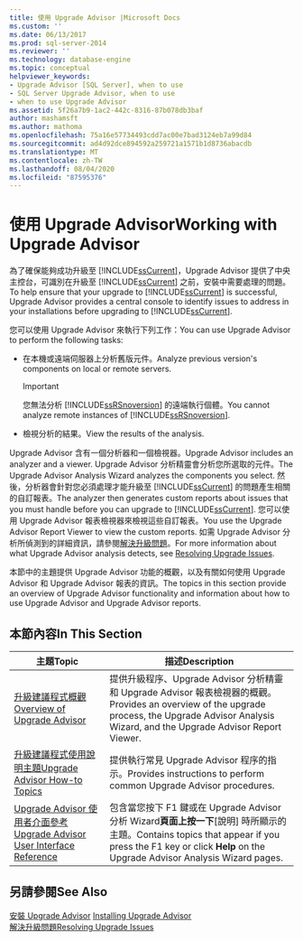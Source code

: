 ```yaml
---
title: 使用 Upgrade Advisor |Microsoft Docs
ms.custom: ''
ms.date: 06/13/2017
ms.prod: sql-server-2014
ms.reviewer: ''
ms.technology: database-engine
ms.topic: conceptual
helpviewer_keywords:
- Upgrade Advisor [SQL Server], when to use
- SQL Server Upgrade Advisor, when to use
- when to use Upgrade Advisor
ms.assetid: 5f26a7b9-1ac2-442c-8316-87b078db3baf
author: mashamsft
ms.author: mathoma
ms.openlocfilehash: 75a16e57734493cdd7ac00e7bad3124eb7a99d84
ms.sourcegitcommit: ad4d92dce894592a259721a1571b1d8736abacdb
ms.translationtype: MT
ms.contentlocale: zh-TW
ms.lasthandoff: 08/04/2020
ms.locfileid: "87595376"
---
```

# <a name="working-with-upgrade-advisor"></a><span data-ttu-id="07b3e-102">使用 Upgrade Advisor</span><span class="sxs-lookup"><span data-stu-id="07b3e-102">Working with Upgrade Advisor</span></span>
  <span data-ttu-id="07b3e-103">為了確保能夠成功升級至 [!INCLUDE[ssCurrent](../../includes/sscurrent-md.md)]，Upgrade Advisor 提供了中央主控台，可識別在升級至 [!INCLUDE[ssCurrent](../../includes/sscurrent-md.md)] 之前，安裝中需要處理的問題。</span><span class="sxs-lookup"><span data-stu-id="07b3e-103">To help ensure that your upgrade to [!INCLUDE[ssCurrent](../../includes/sscurrent-md.md)] is successful, Upgrade Advisor provides a central console to identify issues to address in your installations before upgrading to [!INCLUDE[ssCurrent](../../includes/sscurrent-md.md)].</span></span>  
  
 <span data-ttu-id="07b3e-104">您可以使用 Upgrade Advisor 來執行下列工作：</span><span class="sxs-lookup"><span data-stu-id="07b3e-104">You can use Upgrade Advisor to perform the following tasks:</span></span>  
  
-   <span data-ttu-id="07b3e-105">在本機或遠端伺服器上分析舊版元件。</span><span class="sxs-lookup"><span data-stu-id="07b3e-105">Analyze previous version's components on local or remote servers.</span></span>  
  
    > [!IMPORTANT]  
    >  <span data-ttu-id="07b3e-106">您無法分析 [!INCLUDE[ssRSnoversion](../../includes/ssrsnoversion-md.md)] 的遠端執行個體。</span><span class="sxs-lookup"><span data-stu-id="07b3e-106">You cannot analyze remote instances of [!INCLUDE[ssRSnoversion](../../includes/ssrsnoversion-md.md)].</span></span>  
  
-   <span data-ttu-id="07b3e-107">檢視分析的結果。</span><span class="sxs-lookup"><span data-stu-id="07b3e-107">View the results of the analysis.</span></span>  
  
 <span data-ttu-id="07b3e-108">Upgrade Advisor 含有一個分析器和一個檢視器。</span><span class="sxs-lookup"><span data-stu-id="07b3e-108">Upgrade Advisor includes an analyzer and a viewer.</span></span> <span data-ttu-id="07b3e-109">Upgrade Advisor 分析精靈會分析您所選取的元件。</span><span class="sxs-lookup"><span data-stu-id="07b3e-109">The Upgrade Advisor Analysis Wizard analyzes the components you select.</span></span> <span data-ttu-id="07b3e-110">然後，分析器會針對您必須處理才能升級至 [!INCLUDE[ssCurrent](../../includes/sscurrent-md.md)] 的問題產生相關的自訂報表。</span><span class="sxs-lookup"><span data-stu-id="07b3e-110">The analyzer then generates custom reports about issues that you must handle before you can upgrade to [!INCLUDE[ssCurrent](../../includes/sscurrent-md.md)].</span></span> <span data-ttu-id="07b3e-111">您可以使用 Upgrade Advisor 報表檢視器來檢視這些自訂報表。</span><span class="sxs-lookup"><span data-stu-id="07b3e-111">You use the Upgrade Advisor Report Viewer to view the custom reports.</span></span> <span data-ttu-id="07b3e-112">如需 Upgrade Advisor 分析所偵測到的詳細資訊，請參閱[解決升級問題](../../../2014/sql-server/install/resolving-upgrade-issues.md)。</span><span class="sxs-lookup"><span data-stu-id="07b3e-112">For more information about what Upgrade Advisor analysis detects, see [Resolving Upgrade Issues](../../../2014/sql-server/install/resolving-upgrade-issues.md).</span></span>  
  
 <span data-ttu-id="07b3e-113">本節中的主題提供 Upgrade Advisor 功能的概觀，以及有關如何使用 Upgrade Advisor 和 Upgrade Advisor 報表的資訊。</span><span class="sxs-lookup"><span data-stu-id="07b3e-113">The topics in this section provide an overview of Upgrade Advisor functionality and information about how to use Upgrade Advisor and Upgrade Advisor reports.</span></span>  
  
## <a name="in-this-section"></a><span data-ttu-id="07b3e-114">本節內容</span><span class="sxs-lookup"><span data-stu-id="07b3e-114">In This Section</span></span>  
  
|<span data-ttu-id="07b3e-115">主題</span><span class="sxs-lookup"><span data-stu-id="07b3e-115">Topic</span></span>|<span data-ttu-id="07b3e-116">描述</span><span class="sxs-lookup"><span data-stu-id="07b3e-116">Description</span></span>|  
|-----------|-----------------|  
|[<span data-ttu-id="07b3e-117">升級建議程式概觀</span><span class="sxs-lookup"><span data-stu-id="07b3e-117">Overview of Upgrade Advisor</span></span>](../../../2014/sql-server/install/overview-of-upgrade-advisor.md)|<span data-ttu-id="07b3e-118">提供升級程序、Upgrade Advisor 分析精靈和 Upgrade Advisor 報表檢視器的概觀。</span><span class="sxs-lookup"><span data-stu-id="07b3e-118">Provides an overview of the upgrade process, the Upgrade Advisor Analysis Wizard, and the Upgrade Advisor Report Viewer.</span></span>|  
|[<span data-ttu-id="07b3e-119">升級建議程式使用說明主題</span><span class="sxs-lookup"><span data-stu-id="07b3e-119">Upgrade Advisor How-to Topics</span></span>](../../../2014/sql-server/install/upgrade-advisor-how-to-topics.md)|<span data-ttu-id="07b3e-120">提供執行常見 Upgrade Advisor 程序的指示。</span><span class="sxs-lookup"><span data-stu-id="07b3e-120">Provides instructions to perform common Upgrade Advisor procedures.</span></span>|  
|[<span data-ttu-id="07b3e-121">Upgrade Advisor 使用者介面參考</span><span class="sxs-lookup"><span data-stu-id="07b3e-121">Upgrade Advisor User Interface Reference</span></span>](../../../2014/sql-server/install/upgrade-advisor-user-interface-reference.md)|<span data-ttu-id="07b3e-122">包含當您按下 F1 鍵或在 Upgrade Advisor 分析 Wizard**頁面上按一下**[說明] 時所顯示的主題。</span><span class="sxs-lookup"><span data-stu-id="07b3e-122">Contains topics that appear if you press the F1 key or click **Help** on the Upgrade Advisor Analysis Wizard pages.</span></span>|  
  
## <a name="see-also"></a><span data-ttu-id="07b3e-123">另請參閱</span><span class="sxs-lookup"><span data-stu-id="07b3e-123">See Also</span></span>  
 <span data-ttu-id="07b3e-124">[安裝 Upgrade Advisor](../../../2014/sql-server/install/installing-upgrade-advisor.md) </span><span class="sxs-lookup"><span data-stu-id="07b3e-124">[Installing Upgrade Advisor](../../../2014/sql-server/install/installing-upgrade-advisor.md) </span></span>  
 [<span data-ttu-id="07b3e-125">解決升級問題</span><span class="sxs-lookup"><span data-stu-id="07b3e-125">Resolving Upgrade Issues</span></span>](../../../2014/sql-server/install/resolving-upgrade-issues.md)  
  
  
